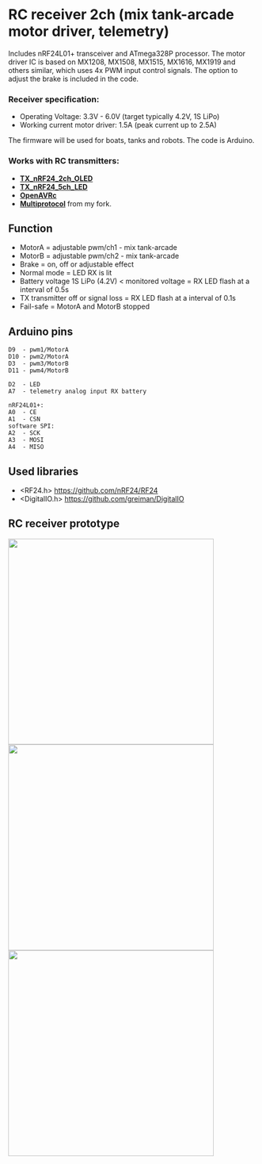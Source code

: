 # RC receiver 2ch (mix tank-arcade motor driver, telemetry)
Includes nRF24L01+ transceiver and ATmega328P processor.
The motor driver IC is based on MX1208, MX1508, MX1515, MX1616, MX1919 and others similar, which uses 4x PWM input control signals.
The option to adjust the brake is included in the code.

### Receiver specification:
* Operating Voltage: 3.3V - 6.0V (target typically 4.2V, 1S LiPo)
* Working current motor driver: 1.5A (peak current up to 2.5A)

The firmware will be used for boats, tanks and robots.
The code is Arduino.

### Works with RC transmitters:
* [**TX_nRF24_2ch_OLED**](https://github.com/stanekTM/TX_nRF24_2ch_OLED)
* [**TX_nRF24_5ch_LED**](https://github.com/stanekTM/TX_nRF24_5ch_LED)
* [**OpenAVRc**](https://github.com/Ingwie/OpenAVRc_Dev)
* [**Multiprotocol**](https://github.com/stanekTM/TX_FW_Multi_Stanek) from my fork.

## Function
* MotorA = adjustable pwm/ch1 - mix tank-arcade
* MotorB = adjustable pwm/ch2 - mix tank-arcade
* Brake = on, off or adjustable effect
* Normal mode = LED RX is lit
* Battery voltage 1S LiPo (4.2V) < monitored voltage = RX LED flash at a interval of 0.5s
* TX transmitter off or signal loss = RX LED flash at a interval of 0.1s
* Fail-safe = MotorA and MotorB stopped

## Arduino pins
```
D9  - pwm1/MotorA
D10 - pwm2/MotorA
D3  - pwm3/MotorB
D11 - pwm4/MotorB

D2  - LED
A7  - telemetry analog input RX battery

nRF24L01+:
A0  - CE
A1  - CSN
software SPI:
A2  - SCK
A3  - MOSI
A4  - MISO
```

## Used libraries
* <RF24.h>      https://github.com/nRF24/RF24
* <DigitalIO.h> https://github.com/greiman/DigitalIO

## RC receiver prototype
<img src="https://raw.githubusercontent.com/stanekTM/RX_nRF24_Motor_Servo/master/documents/rx_prototype_mix_tank_arcade_1.jpg" width="415"><img src="https://raw.githubusercontent.com/stanekTM/RX_nRF24_Motor_Servo/master/documents/rx_prototype_mix_tank_arcade_2.jpg" width="415"><a href="https://youtu.be/AYgY5UkVnUM"><img src="https://github.com/stanekTM/RX_nRF24_Motor_Servo/blob/master/documents/rx_prototype_mix_tank_arcade_youtube.PNG" width="415"></a>
